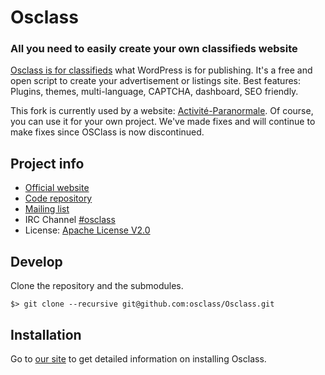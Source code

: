 # Osclass

### All you need to easily create your own classifieds website

[Osclass is for classifieds][osclass] what WordPress is for publishing. It's a free
and open script to create your advertisement or listings site. Best features: Plugins,
themes, multi-language, CAPTCHA, dashboard, SEO friendly.

This fork is currently used by a website: [Activité-Paranormale](http://classifiedads.activite-paranormale.com/). Of course, you can use it for your own project. We've made fixes and will continue to make fixes since OSClass is now discontinued.

## Project info

* [Official website][osclass]
* [Code repository][code]
* [Mailing list][mailing]
* IRC Channel [#osclass][irc]
* License: [Apache License V2.0][license]

## Develop

Clone the repository and the submodules.

```
$> git clone --recursive git@github.com:osclass/Osclass.git
```

## Installation

Go to [our site][installing] to get detailed information on installing Osclass.

[osclass]: http://osclass.org/
[preview]: http://osclass.org/wp-content/uploads/2011/01/single_job_board-1024x729.png
[code]: https://github.com/osclass/Osclass
[mailing]: http://list.osclass.org/listinfo/osc-develop
[irc]: http://webchat.freenode.net/?channels=osclass
[license]: http://www.apache.org/licenses/LICENSE-2.0
[installing]: http://osclass.org/installing-osclass/
